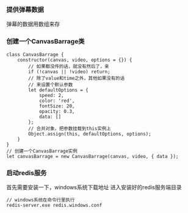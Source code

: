 ### 提供弹幕数据
弹幕的数据用数组来存

### 创建一个CanvasBarrage类
```
class CanvasBarrage {
    constructor(canvas, video, options = {}) {
        // 如果都没传的话，就没有然后了，亲
        if (!canvas || !video) return;
        // 除了value和time之外，其他如果没有的话
        // 来设置个默认参数
        let defaultOptions = {
            speed: 2,
            color: 'red',
            fontSize: 20,
            opacity: 0.3,
            data: []
        };
        // 合并对象，把参数挂载到this实例上
        Object.assign(this, defaultOptions, options);
    }
}
// 创建一个CanvasBarrage实例
let canvasBarrage = new CanvasBarrage(canvas, video, { data });
```

### 启动redis服务
首先需要安装一下，windows系统下载地址
进入安装好的redis服务端目录
```
// windows系统在命令行里执行
redis-server.exe redis.windows.conf
```
